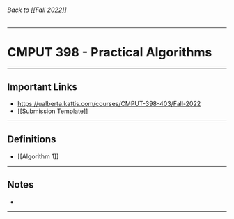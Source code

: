 ###### Back to [[Fall 2022]]
---
# CMPUT 398 - Practical Algorithms
___
## Important Links
- https://ualberta.kattis.com/courses/CMPUT-398-403/Fall-2022
- [[Submission Template]]
___
## Definitions

- [[Algorithm 1]]

___
## Notes

- 

___

